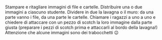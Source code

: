 Stampare e ritagliare immagini di file e cartelle. Distribuire una o due immagini a ciascuno studente. Dividere in due la lavagna o il muro: da una parte vanno i file, da una parte le cartelle. Chiamare i ragazzi a uno a uno e chiedere di attaccare con un pezzo di scotch la loro immagine dalla parte giusta (preparare i pezzi di scotch prima e attaccarli al bordo della lavagna!) Attenzione che alcune immagini sono dei trabocchetti :wink:
